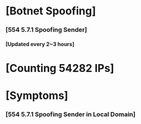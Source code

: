 # [Botnet Spoofing]
### [554 5.7.1 Spoofing Sender]
#### [Updated every 2~3 hours]

# [Counting 54282 IPs]

# [Symptoms] 
###   [554 5.7.1 Spoofing Sender in Local Domain]
